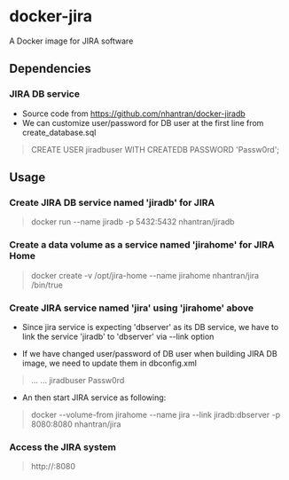 # docker-jira
A Docker image for JIRA software

## Dependencies
### JIRA DB service
* Source code from https://github.com/nhantran/docker-jiradb
* We can customize user/password for DB user at the first line from create_database.sql

> CREATE USER jiradbuser WITH CREATEDB PASSWORD 'Passw0rd';

## Usage
### Create JIRA DB service named 'jiradb' for JIRA

> docker run --name jiradb -p 5432:5432 nhantran/jiradb

### Create a data volume as a service named 'jirahome' for JIRA Home

> docker create -v /opt/jira-home --name jirahome nhantran/jira /bin/true

### Create JIRA service named 'jira' using 'jirahome' above

* Since jira service is expecting 'dbserver' as its DB service, we have to link the service 'jiradb' to 'dbserver' via --link option

* If we have changed user/password of DB user when building JIRA DB image, we need to update them in dbconfig.xml

> <jira-database-config>
>   ...
>   <jdbc-datasource>
>     ...
>     <username>jiradbuser</username>
>     <password>Passw0rd</password>
>   </jdbc-datasource>
> </jira-database-config>

* An then start JIRA service as following:

> docker --volume-from jirahome --name jira --link jiradb:dbserver -p 8080:8080 nhantran/jira

### Access the JIRA system

> http://<localhost or IP>:8080
